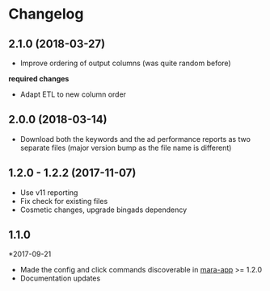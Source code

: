 # Changelog

## 2.1.0 (2018-03-27)

- Improve ordering of output columns (was quite random before)

**required changes** 

- Adapt ETL to new column order


## 2.0.0 (2018-03-14)

- Download both the keywords and the ad performance reports as two separate files (major version bump as the file name is different)



## 1.2.0 - 1.2.2 (2017-11-07)

- Use v11 reporting
- Fix check for existing files
- Cosmetic changes, upgrade bingads dependency

## 1.1.0 
*2017-09-21 

- Made the config and click commands discoverable in [mara-app](https://github.com/mara/mara-app) >= 1.2.0
- Documentation updates



